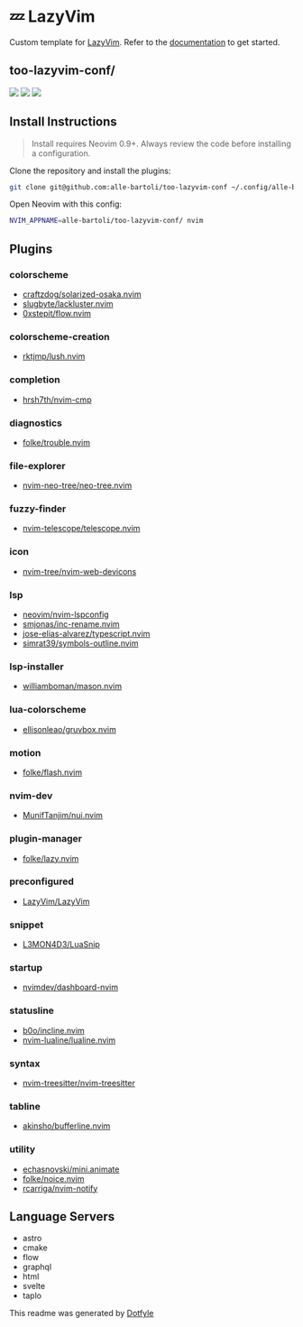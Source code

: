 # 💤 LazyVim

Custom template for [LazyVim](https://github.com/LazyVim/LazyVim).
Refer to the [documentation](https://lazyvim.github.io/installation) to get started.

## too-lazyvim-conf/

<a href="https://dotfyle.com/alle-bartoli/too-lazyvim-conf"><img src="https://dotfyle.com/alle-bartoli/too-lazyvim-conf/badges/plugins?style=flat" /></a>
<a href="https://dotfyle.com/alle-bartoli/too-lazyvim-conf"><img src="https://dotfyle.com/alle-bartoli/too-lazyvim-conf/badges/leaderkey?style=flat" /></a>
<a href="https://dotfyle.com/alle-bartoli/too-lazyvim-conf"><img src="https://dotfyle.com/alle-bartoli/too-lazyvim-conf/badges/plugin-manager?style=flat" /></a>

## Install Instructions

> Install requires Neovim 0.9+. Always review the code before installing a configuration.

Clone the repository and install the plugins:

```sh
git clone git@github.com:alle-bartoli/too-lazyvim-conf ~/.config/alle-bartoli/too-lazyvim-conf
```

Open Neovim with this config:

```sh
NVIM_APPNAME=alle-bartoli/too-lazyvim-conf/ nvim
```

## Plugins

### colorscheme

- [craftzdog/solarized-osaka.nvim](https://dotfyle.com/plugins/craftzdog/solarized-osaka.nvim)
- [slugbyte/lackluster.nvim](https://dotfyle.com/plugins/slugbyte/lackluster.nvim)
- [0xstepit/flow.nvim](https://dotfyle.com/plugins/0xstepit/flow.nvim)

### colorscheme-creation

- [rktjmp/lush.nvim](https://dotfyle.com/plugins/rktjmp/lush.nvim)

### completion

- [hrsh7th/nvim-cmp](https://dotfyle.com/plugins/hrsh7th/nvim-cmp)

### diagnostics

- [folke/trouble.nvim](https://dotfyle.com/plugins/folke/trouble.nvim)

### file-explorer

- [nvim-neo-tree/neo-tree.nvim](https://dotfyle.com/plugins/nvim-neo-tree/neo-tree.nvim)

### fuzzy-finder

- [nvim-telescope/telescope.nvim](https://dotfyle.com/plugins/nvim-telescope/telescope.nvim)

### icon

- [nvim-tree/nvim-web-devicons](https://dotfyle.com/plugins/nvim-tree/nvim-web-devicons)

### lsp

- [neovim/nvim-lspconfig](https://dotfyle.com/plugins/neovim/nvim-lspconfig)
- [smjonas/inc-rename.nvim](https://dotfyle.com/plugins/smjonas/inc-rename.nvim)
- [jose-elias-alvarez/typescript.nvim](https://dotfyle.com/plugins/jose-elias-alvarez/typescript.nvim)
- [simrat39/symbols-outline.nvim](https://dotfyle.com/plugins/simrat39/symbols-outline.nvim)

### lsp-installer

- [williamboman/mason.nvim](https://dotfyle.com/plugins/williamboman/mason.nvim)

### lua-colorscheme

- [ellisonleao/gruvbox.nvim](https://dotfyle.com/plugins/ellisonleao/gruvbox.nvim)

### motion

- [folke/flash.nvim](https://dotfyle.com/plugins/folke/flash.nvim)

### nvim-dev

- [MunifTanjim/nui.nvim](https://dotfyle.com/plugins/MunifTanjim/nui.nvim)

### plugin-manager

- [folke/lazy.nvim](https://dotfyle.com/plugins/folke/lazy.nvim)

### preconfigured

- [LazyVim/LazyVim](https://dotfyle.com/plugins/LazyVim/LazyVim)

### snippet

- [L3MON4D3/LuaSnip](https://dotfyle.com/plugins/L3MON4D3/LuaSnip)

### startup

- [nvimdev/dashboard-nvim](https://dotfyle.com/plugins/nvimdev/dashboard-nvim)

### statusline

- [b0o/incline.nvim](https://dotfyle.com/plugins/b0o/incline.nvim)
- [nvim-lualine/lualine.nvim](https://dotfyle.com/plugins/nvim-lualine/lualine.nvim)

### syntax

- [nvim-treesitter/nvim-treesitter](https://dotfyle.com/plugins/nvim-treesitter/nvim-treesitter)

### tabline

- [akinsho/bufferline.nvim](https://dotfyle.com/plugins/akinsho/bufferline.nvim)

### utility

- [echasnovski/mini.animate](https://dotfyle.com/plugins/echasnovski/mini.animate)
- [folke/noice.nvim](https://dotfyle.com/plugins/folke/noice.nvim)
- [rcarriga/nvim-notify](https://dotfyle.com/plugins/rcarriga/nvim-notify)

## Language Servers

- astro
- cmake
- flow
- graphql
- html
- svelte
- taplo

This readme was generated by [Dotfyle](https://dotfyle.com)
